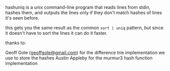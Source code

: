 
hashuniq is a unix command-line program that reads lines from stdin, hashes them, and outputs the lines only if they don't match hashes of lines it's seen before.

this gets you the same result as the common `sort | uniq` pattern, but since it doesn't have to sort the lines it can do it faster.

thanks to:

Geoff Gole (geoffgole@gmail.com) for the difference trie implementation we use to store the hashes
Austin Appleby for the murmur3 hash function implementation
